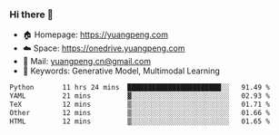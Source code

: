 ### Hi there 👋

- 🏠 Homepage: https://yuangpeng.com
- ☁️ Space: https://onedrive.yuangpeng.com
- 📧 Mail: yuangpeng.cn@gmail.com
- 🌅 Keywords: Generative Model, Multimodal Learning

<!--
**yuangpeng/yuangpeng** is a ✨ _special_ ✨ repository because its `README.md` (this file) appears on your GitHub profile.

Here are some ideas to get you started:

- 🔭 I’m currently working on ...
- 🌱 I’m currently learning ...
- 👯 I’m looking to collaborate on ...
- 🤔 I’m looking for help with ...
- 💬 Ask me about ...
- 📫 How to reach me: ...
- 😄 Pronouns: ...
- ⚡ Fun fact: ...
-->

<!--START_SECTION:waka-->

```txt
Python       11 hrs 24 mins  ███████████████████████░░   91.49 %
YAML         21 mins         ▓░░░░░░░░░░░░░░░░░░░░░░░░   02.93 %
TeX          12 mins         ▒░░░░░░░░░░░░░░░░░░░░░░░░   01.71 %
Other        12 mins         ▒░░░░░░░░░░░░░░░░░░░░░░░░   01.66 %
HTML         12 mins         ▒░░░░░░░░░░░░░░░░░░░░░░░░   01.65 %
```

<!--END_SECTION:waka-->
